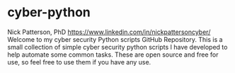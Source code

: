 # cyber-python
Nick Patterson, PhD https://www.linkedin.com/in/nickpattersoncyber/
Welcome to my cyber security Python scripts GitHub Repository.
This is a small collection of simple cyber security python scripts I have developed to help automate some common tasks.
These are open source and free for use, so feel free to use them if you have any use.
